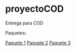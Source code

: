 # proyectoCOD
Entrega para COD

Paquetes:

[Paquete 1](https://github.com/AlexFerMar/proyectoCOD/tree/master/src/com/DAM1/Paquete1)
[Paquete 2](https://github.com/AlexFerMar/proyectoCOD/tree/master/src/com/DAM1/Paquete2)
[Paquete 3](https://github.com/AlexFerMar/proyectoCOD/tree/master/src/com/DAM1/Paquete3)
